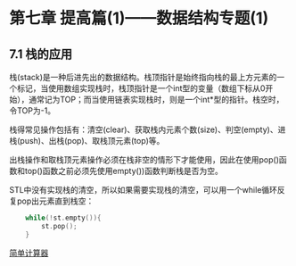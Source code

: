 # 第七章 提高篇(1)——数据结构专题(1)

## 7.1 栈的应用

栈(stack)是一种后进先出的数据结构。栈顶指针是始终指向栈的最上方元素的一个标记，当使用数组实现栈时，栈顶指针是一个int型的变量（数组下标从0开始），通常记为TOP；而当使用链表实现栈时，则是一个int*型的指针。栈空时，令TOP为-1。

栈得常见操作包括有：清空(clear)、获取栈内元素个数(size)、判空(empty)、进栈(push)、出栈(pop)、取栈顶元素(top)等。

出栈操作和取栈顶元素操作必须在栈非空的情形下才能使用，因此在使用pop()函数和top()函数之前必须先使用empty())函数判断栈是否为空。

STL中没有实现栈的清空，所以如果需要实现栈的清空，可以用一个while循环反复pop出元素直到栈空：

```C++
    while(!st.empty()){
        st.pop();
    }
```

[简单计算器]()

